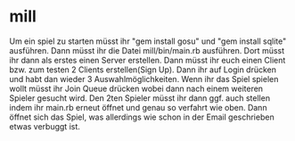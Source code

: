 # mill
Um ein spiel zu starten müsst ihr "gem install gosu" und "gem install sqlite" ausführen.
Dann müsst ihr die Datei mill/bin/main.rb ausführen.
Dort müsst ihr dann als erstes einen Server erstellen.
Dann müsst ihr euch einen Client bzw. zum testen 2 Clients erstellen(Sign Up).
Dann ihr auf Login drücken und habt dan wieder 3 Auswahlmöglichkeiten.
Wenn ihr das Spiel spielen wollt müsst ihr Join Queue drücken wobei dann nach einem weiteren Spieler gesucht wird.
Den 2ten Spieler müsst ihr dann ggf. auch stellen indem ihr main.rb erneut öffnet und genau so verfahrt wie oben.
Dann öffnet sich das Spiel, was allerdings wie schon in der Email geschrieben etwas verbuggt ist.
